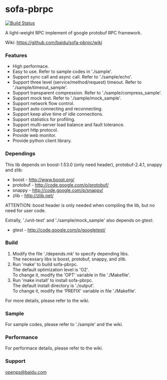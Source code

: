 sofa-pbrpc
==========
[![Build Status](https://travis-ci.org/baidu/sofa-pbrpc.svg)](https://travis-ci.org/baidu/sofa-pbrpc)

A light-weight RPC implement of google protobuf RPC framework.

Wiki: https://github.com/baidu/sofa-pbrpc/wiki

### Features
* High performace.
* Easy to use. Refer to sample codes in './sample'.
* Support sync call and async call. Refer to './sample/echo'.
* Support three level (service/method/request) timeout. Refer to './sample/timeout_sample'.
* Support transparent compression. Refer to './sample/compress_sample'.
* Support mock test. Refer to './sample/mock_sample'.
* Support network flow control.
* Support auto connecting and reconnecting.
* Support keep alive time of idle connections.
* Support statistics for profiling.
* Support multi-server load balance and fault tolerance.
* Support http protocol.
* Provide web monitor.
* Provide python client library.

### Dependings
This lib depends on boost-1.53.0 (only need header), protobuf-2.4.1, snappy and zlib:
* boost - http://www.boost.org/
* protobuf - http://code.google.com/p/protobuf/
* snappy - http://code.google.com/p/snappy/
* zlib - http://zlib.net/

ATTENTION: boost header is only needed when compiling the lib, but no need for user code.

Extrally, './unit-test' and './sample/mock_sample' also depends on gtest:
* gtest - http://code.google.com/p/googletest/

### Build
1. Modify the file './depends.mk' to specify depending libs.<br>
  The necessary libs is boost, protobuf, snappy, and zlib.
2. Run 'make' to build sofa-pbrpc.<br>
  The default optimization level is 'O2'.<br>
  To change it, modify the 'OPT' variable in file './Makefile'.
3. Run 'make install' to install sofa-pbrpc.<br>
  The default install directory is './output'.<br>
  To change it, modify the 'PREFIX' variable in file './Makefile'.

For more details, please refer to the wiki.

### Sample
For sample codes, please refer to './sample' and the wiki.

### Performance
For performace details, please refer to the wiki.

### Support
openps@baidu.com

